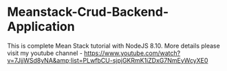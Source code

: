 # Meanstack-Crud-Backend-Application
This is complete Mean Stack tutorial with NodeJS 8.10. More details please visit my youtube channel - https://www.youtube.com/watch?v=7JjjWSd8yNA&amp;list=PLwfbCU-sjpjGKRmK1iZDxG7NmEyWcyXE0

